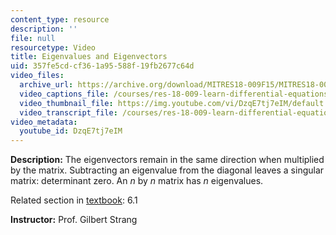 ```yaml
---
content_type: resource
description: ''
file: null
resourcetype: Video
title: Eigenvalues and Eigenvectors
uid: 357fe5cd-cf36-1a95-588f-19fb2677c64d
video_files:
  archive_url: https://archive.org/download/MITRES18-009F15/MITRES18-009F15_6_1_EigenvaluesEigenvectors_300k.mp4
  video_captions_file: /courses/res-18-009-learn-differential-equations-up-close-with-gilbert-strang-and-cleve-moler-fall-2015/98a67e1ae30d56f5a70a80f62178caf7_DzqE7tj7eIM.vtt
  video_thumbnail_file: https://img.youtube.com/vi/DzqE7tj7eIM/default.jpg
  video_transcript_file: /courses/res-18-009-learn-differential-equations-up-close-with-gilbert-strang-and-cleve-moler-fall-2015/8fcdda1802586cd5919dfbee323dc2fb_DzqE7tj7eIM.pdf
video_metadata:
  youtube_id: DzqE7tj7eIM
---
```


**Description:** The eigenvectors remain in the same direction when multiplied by the matrix. Subtracting an eigenvalue from the diagonal leaves a singular matrix: determinant zero. An _n_ by _n_ matrix has _n_ eigenvalues.

Related section in [textbook](http://www-math.mit.edu/~gs/dela/): 6.1

**Instructor:** Prof. Gilbert Strang